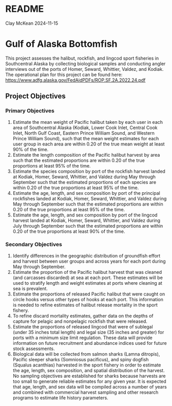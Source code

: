 README
================
Clay McKean
2024-11-15

# Gulf of Alaska Bottomfish

This project assesses the halibut, rockfish, and lingcod sport fisheries
in Southcentral Alaska by collecting biological samples and conducting
angler interviews out of the ports of Homer, Seward, Whittier, Valdez,
and Kodiak.  
The operational plan for this project can be found here:
<https://www.adfg.alaska.gov/FedAidPDFs/ROP.SF.2A.2022.24.pdf>

## Project Objectives

### Primary Objectives

1)  Estimate the mean weight of Pacific halibut taken by each user in
    each area of Southcentral Alaska (Kodiak, Lower Cook Inlet, Central
    Cook Inlet, North Gulf Coast, Eastern Prince William Sound, and
    Western Prince William Sound), such that the mean weight estimates
    for each user group in each area are within 0.20 of the true mean
    weight at least 90% of the time.  
2)  Estimate the length composition of the Pacific halibut harvest by
    area such that the estimated proportions are within 0.20 of the true
    proportions at least 95% of the time.  
3)  Estimate the species composition by port of the rockfish harvest
    landed at Kodiak, Homer, Seward, Whittier, and Valdez during May
    through September such that the estimated proportions of each
    species are within 0.20 of the true proportions at least 95% of the
    time.  
4)  Estimate the age, length, and sex composition by port of the
    principal rockfishes landed at Kodiak, Homer, Seward, Whittier, and
    Valdez during May through September such that the estimated
    proportions are within 0.20 of the true proportions at least 95% of
    the time.  
5)  Estimate the age, length, and sex composition by port of the lingcod
    harvest landed at Kodiak, Homer, Seward, Whittier, and Valdez during
    July through September such that the estimated proportions are
    within 0.20 of the true proportions at least 90% of the time.

### Secondary Objectives

1)  Identify differences in the geographic distribution of groundfish
    effort and harvest between user groups and across years for each
    port during May through September.  
2)  Estimate the proportion of the Pacific halibut harvest that was
    cleaned (and carcasses discarded) at sea at each port. These
    estimates will be used to stratify length and weight estimates at
    ports where cleaning at sea is prevalent.  
3)  Estimate the proportions of released Pacific halibut that were
    caught on circle hooks versus other types of hooks at each port.
    This information is needed to refine estimates of halibut release
    mortality in the sport fishery.  
4)  To refine discard mortality estimates, gather data on the depths of
    capture for pelagic and nonpelagic rockfish that were released.  
5)  Estimate the proportions of released lingcod that were of sublegal
    (under 35 inches total length) and legal size (35 inches and
    greater) for ports with a minimum size limit regulation. These data
    will provide information on future recruitment and abundance indices
    used for future stock assessments.  
6)  Biological data will be collected from salmon sharks (Lamna
    ditropis), Pacific sleeper sharks (Somniosus pacificus), and spiny
    dogfish (Squalus acanthias) harvested in the sport fishery in order
    to estimate the age, length, sex composition, and spatial
    distribution of the harvest. No sampling objectives are established
    for sharks because harvests are too small to generate reliable
    estimates for any given year. It is expected that age, length, and
    sex data will be compiled across a number of years and combined with
    commercial harvest sampling and other research programs to estimate
    life history parameters.
